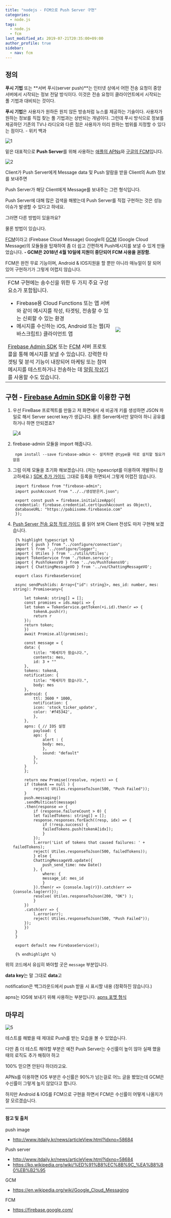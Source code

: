 ```yaml
---
title: "nodejs - FCM으로 Push Server 구현"
categories: 
  - node.js
tags:
  - node.js
  - fcm
last_modified_at: 2019-07-21T20:35:00+09:00
author_profile: true
sidebar:
  - nav: fcm
---
```

## 정의

**푸시 기법** 또는 **서버 푸시(server push)**는 인터넷 상에서 어떤 전송 요청이 중앙 서버에서 시작되는 정보 전달 방식이다. 이것은 전송 요청이 클라이언트에서 시작되는 풀 기법과 대비되는 것이다. 

**푸시 기법**은 사용자가 원하든 원치 않든 방송처럼 뉴스를 제공하는 기술이다. 사용자가 원하는 정보를 직접 찾는 풀 기법과는 상반되는 개념이다. 그런데 푸시 방식으로 정보를 제공하던 기존의 TV나 라디오와 다른 점은 사용자가 미리 원하는 범위를 지정할 수 있다는 점이다.  - 위키 백과

![1](/assets/img/posts/nodejs/fcm/1.png)

밑은 대표적으로 **Push Server**를 위해 사용하는 [애플의 APNs](https://developer.apple.com/library/archive/documentation/NetworkingInternet/Conceptual/RemoteNotificationsPG/APNSOverview.html#//apple_ref/doc/uid/TP40008194-CH8-SW1)와 [구글의 FCM](https://firebase.google.com/docs/cloud-messaging/?gclid=CjwKCAjwmtDpBRAQEiwAC6lm4yCyuMQNDWDiq1T1vofHcfvBY6jccfZnwE_laq1Rdd-xJzmEVIJNLRoClKIQAvD_BwE)입니다.

![2](/assets/img/posts/nodejs/fcm/2.png)

Client가 Push Server에게 Message data 및 Push 알람을 받을 Client의 Auth 정보를 보내주면

Push Server가 해당 Client에게 Message를 보내주는 그런 형식입니다. 

Push Server에 대해 많은 검색을 해봤는데 Push Server를 직접 구현하는 것은 성능 이슈가 발생할 수 있다고 하네요.

그러면 다른 방법이 있을까요?

물론 방법이 있습니다.

[FCM](https://firebase.google.com/docs/cloud-messaging/?gclid=CjwKCAjwmtDpBRAQEiwAC6lm4yCyuMQNDWDiq1T1vofHcfvBY6jccfZnwE_laq1Rdd-xJzmEVIJNLRoClKIQAvD_BwE)이라고 (Firebase Cloud Message) Google의 [GCM](https://developers.google.com/cloud-messaging/) (Google Cloud Message)의 모듈들을 탑재하여 좀 더 쉽고 간편하게 Push메시지를 보낼 수 있게 만들었습니다. **- GCM은 2018년 4월 10일에 지원이 중단되어 FCM 사용을 권장함.**

FCM은 완전 무료 기능이며, Android & IOS지원을 할 뿐만 아니라 매뉴얼이 잘 되어 있어 구현하기가 그렇게 어렵지 않습니다.


<table>
    <tr>
        <td>
            FCM 구현에는 송수신을 위한 두 가지 주요 구성요소가 포함됩니다.
            <ul>
                <li>
                    Firebase용 Cloud Functions 또는 앱 서버와 같이 메시지를 작성, 타겟팅, 전송할 수 있는 신뢰할 수 있는 환경
                </li>
                <li>
                    메시지를 수신하는 iOS, Android 또는 웹(자바스크립트) 클라이언트 앱
                </li>
            </ul>
            <a href="https://firebase.google.com/docs/cloud-messaging/server#firebase-admin-sdk-for-fcm">Firebase Admin SDK</a> 또는 <a href="https://firebase.google.com/docs/cloud-messaging/server#choose">FCM</a> 서버 프로토콜을 통해 메시지를 보낼 수 있습니다. 강력한 타겟팅 및 분석 기능이 내장되어 마케팅 또는 참여 메시지를 테스트하거나 전송하는 데 <a href="https://console.firebase.google.com/project/_/notification">알림 작성기</a>를 사용할 수도 있습니다.
        </td>
        <td width="33%">
            <img src="/assets/img/posts/nodejs/fcm/3.png">
        </td>        
    </tr>
</table>

## 구현 - [Firebase Admin SDK](https://firebase.google.com/docs/admin/setup?hl=ko)을 이용한 구현

1. 우선 FireBase 프로젝트를 만들고 저 화면에서 새 비공개 키를 생성하면 JSON 파일로 해서 Server secret key가 생깁니다. 물론 Server에서만 알아야 하니 공유를 하거나 하면 안되겠죠?

    ![4](/assets/img/posts/nodejs/fcm/4.png)

2. firebase-admin 모듈을 import 해줍니다.

        npm install --save firebase-admin <- 설치하면 @type을 따로 설치할 필요가 없음

3. 그럼 이제 모듈을 초기화 해보겠습니다.  (저는 typescript를 이용하여 개발하니 참고하세요.)
[SDK 추가 가이드](https://firebase.google.com/docs/admin/setup) 그대로 등록을 하면되서 그렇게 어렵진 않습니다.

        import firebase from "firebase-admin";
        import pushAccount from "../../생성받은키.json";

        export const push = firebase.initializeApp({
        credential: firebase.credential.cert(pushAccount as Object),
        databaseURL: "https://pabiisome.firebaseio.com"
        }); 

4. [Push Server 전송 요청 작성 가이드](https://firebase.google.com/docs/cloud-messaging/send-message) 를 읽어 보며 Client 전성도 마저 구현해 보겠습니다. 

        {% highlight typescript %}
        import { push } from "../configure/connection";
        import l from "../configure/logger";
        import { Utiles } from '../utils/Utiles';
        import TokenService from './token.service';
        import { PushTokensVO } from '../vo/PushTokensVO';
        import { ChattingMessageVO } from '../vo/ChattingMessageVO';

        export class FirebaseService{

        async sendPush(ids: Array<{"id": string}>, mes_id: number, mes: string): Promise<any>{
            
            let tokenA: string[] = [];
            const promises = ids.map(i => {
            let token = TokenService.getToken(+i.id).then(r => { 
                tokenA.push(r); 
                return r
            });
            return token;
            })
            await Promise.all(promises);

            const message = {
            data: {
                title: "메세지가 왔습니다.",
                contents: mes,
                id: 3 + ""
            },
            tokens: tokenA,
            notification: {
                title: "메세지가 왔습니다.",
                body: mes
            },
            android: {
                ttl: 3600 * 1000,
                notification: {
                icon: 'stock_ticker_update',
                color: '#f45342',
                },
            },
            apns: { // IOS 설정
                payload: {
                aps: {
                    alert : {
                    body: mes,
                    },
                    sound: "default"
                },
                },
            }
            };

            return new Promise((resolve, reject) => {    
            if (tokenA == null ) { 
                reject( Utiles.responseToJson(500, "Push Failed"));
            } 
            push.messaging()
            .sendMulticast(message)
            .then(response => {
                if (response.failureCount > 0) {
                let failedTokens: string[] = [];
                response.responses.forEach((resp, idx) => {
                    if (!resp.success) {
                    failedTokens.push(tokenA[idx]);
                    }
                });
                l.error('List of tokens that caused failures: ' + failedTokens);
                reject( Utiles.responseToJson(500, failedTokens));
                } else {
                ChattingMessageVO.update({
                    push_send_time: new Date()
                }, {
                    where: {
                    message_id: mes_id
                    }
                }).then(r => {console.log(r)}).catch(err => {console.log(err)});
                resolve( Utiles.responseToJson(200, "OK") );
                }
            })
            .catch(err => {
                l.error(err);
                reject( Utiles.responseToJson(500, "Push Failed"));
            });
            }) 
        }
        }

        export default new FirebaseService();

        {% endhighlight %}

위의 코드에서 유심히 봐야할 곳은 `message` 부분입니다.

**data key**는 말 그대로 **data**고

notification은 백그라운드에서 push 받을 시 표시할 내용 (정확하진 않습니다.)

apns는 IOS에 보내기 위해 사용하는 부분입니다. [apns 포멧 형식](https://developer.apple.com/library/content/documentation/NetworkingInternet/Conceptual/RemoteNotificationsPG/CommunicatingwithAPNs.html)

## 마무리

![5](/assets/img/posts/nodejs/fcm/5.png)

테스트를 해봤을 때 제대로 Push를 받는 모습을 볼 수 있었습니다.

다만 좀 더 테스트 해야할 부분은 예전 Push Server는 수신률이 높이 않아 실패 했을 때의 로직도 추가 해줘야 하고

100% 믿으면 안된다 하더라고요.

APNs를 이용하면 IOS 부분은 수신률은 90%가 넘는걸로 어느 글을 봤었는데 GCM은 수신률이 그렇게 높지 않았다고 합니다. 

하지만 Android & IOS를 FCM으로 구현을 하면서 FCM은 수신률이 어떻게 나올지가 잘 모르겠습니다.

---
#### 참고 및 출처

push image 
- <http://www.itdaily.kr/news/articleView.html?idxno=58684>

Push server
- <http://www.itdaily.kr/news/articleView.html?idxno=58684>
- <https://ko.wikipedia.org/wiki/%ED%91%B8%EC%8B%9C_%EA%B8%B0%EB%B2%95>

GCM
- <https://en.wikipedia.org/wiki/Google_Cloud_Messaging>

FCM
- <https://firebase.google.com/>